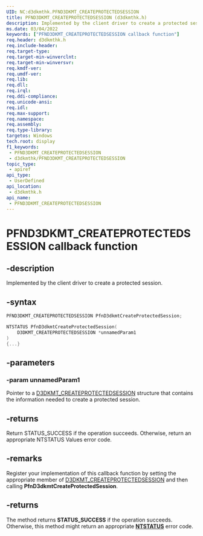 ```yaml
---
UID: NC:d3dkmthk.PFND3DKMT_CREATEPROTECTEDSESSION
title: PFND3DKMT_CREATEPROTECTEDSESSION (d3dkmthk.h)
description: Implemented by the client driver to create a protected session.
ms.date: 03/04/2022
keywords: ["PFND3DKMT_CREATEPROTECTEDSESSION callback function"]
req.header: d3dkmthk.h
req.include-header: 
req.target-type: 
req.target-min-winverclnt: 
req.target-min-winversvr: 
req.kmdf-ver: 
req.umdf-ver: 
req.lib: 
req.dll: 
req.irql: 
req.ddi-compliance: 
req.unicode-ansi: 
req.idl: 
req.max-support: 
req.namespace: 
req.assembly: 
req.type-library: 
targetos: Windows
tech.root: display
f1_keywords:
 - PFND3DKMT_CREATEPROTECTEDSESSION
 - d3dkmthk/PFND3DKMT_CREATEPROTECTEDSESSION
topic_type:
 - apiref
api_type:
 - UserDefined
api_location:
 - d3dkmthk.h
api_name:
 - PFND3DKMT_CREATEPROTECTEDSESSION
---
```


# PFND3DKMT_CREATEPROTECTEDSESSION callback function

## -description

Implemented by the client driver to create a protected session.

## -syntax

```cpp
PFND3DKMT_CREATEPROTECTEDSESSION PfnD3dkmtCreateProtectedSession;

NTSTATUS PfnD3dkmtCreateProtectedSession(
    D3DKMT_CREATEPROTECTEDSESSION *unnamedParam1
)
{...}
```

## -parameters

### -param unnamedParam1

Pointer to a [D3DKMT_CREATEPROTECTEDSESSION](ns-d3dkmthk-_d3dkmt_createprotectedsession.md) structure that contains the information needed to create a protected session.

## -returns

Return STATUS_SUCCESS if the operation succeeds. Otherwise, return an appropriate NTSTATUS Values error code.

## -remarks

Register your implementation of this callback function by setting the appropriate member of [D3DKMT_CREATEPROTECTEDSESSION](ns-d3dkmthk-_d3dkmt_createprotectedsession.md) and then calling **PfnD3dkmtCreateProtectedSession**.

## -returns

The method returns **STATUS_SUCCESS** if the operation succeeds. Otherwise, this method might return an appropriate **[NTSTATUS](/windows-hardware/drivers/kernel/ntstatus-values)** error code.

